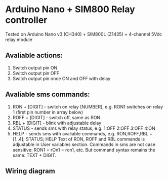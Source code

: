 # Arduino Nano + SIM800 Relay controller

Tested on Arduino Nano v3 (CH340) + SIM800L (Z1435) + 4-channel 5Vdc relay module

## Avaliable actions:
1) Switch output pin ON
2) Switch output pin OFF
3) Switch output pin once ON and OFF with delay

## Avaliable sms commands:
1) RON + [DIGIT] - switch on relay [NUMBER], e.g. RON1 switches on relay 1 (first pin number in array below)
2) ROFF + [DIGIT] - switch off, same as RON
3) RBL + [DIGIT] - blink with adjustable delay
4) STATUS - sends sms with relay status, e.g. 1:OFF 2:OFF 3:OFF 4:ON
5) HELP - sends sms with avaliable commands, e.g. RON,ROFF,RBL + [1..4]; STATUS; HELP
Text of RON, ROFF and RBL commands is adjustable in User variables section.
Commands in sms are not case sensitive: RON1 = rOn1 = ron1, etc.
But command syntax remains the same: TEXT + DIGIT.

## Wiring diagram
